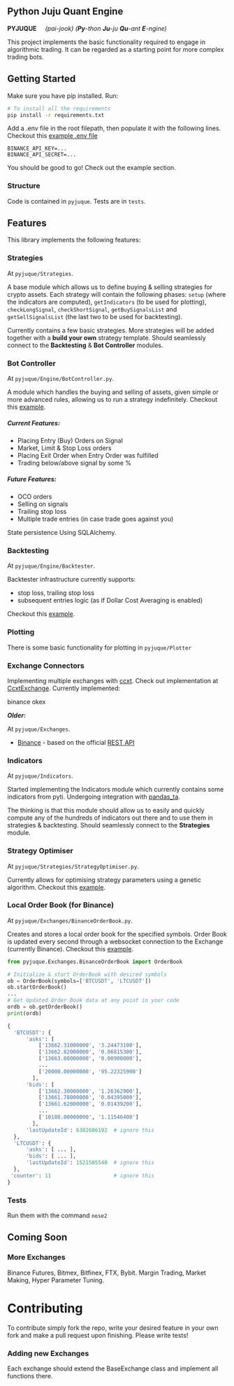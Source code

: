 ## **Py**thon **Ju**ju **Qu**ant **E**ngine
**PYJUQUE**   &nbsp; &nbsp;  *(pai-jook)*
*(**Py**-thon **Ju**-ju **Qu**-ant **E**-ngine)*

This project implements the basic functionality required to engage in algorithmic trading. It can be regarded as a starting point for more complex trading bots.

## Getting Started
Make sure you have pip installed. Run:
```sh
# To install all the requirements
pip install -r requirements.txt
```

Add a .env file in the root filepath, then populate it with the following lines. Checkout this [example .env file](/.env.example)

```
BINANCE_API_KEY=...
BINANCE_API_SECRET=...
```

You should be good to go! Check out the example section. 

### Structure
Code is contained in `pyjuque`. Tests are in `tests`.

## Features
This library implements the following features:

### Strategies
At `pyjuque/Strategies`. 

A base module which allows us to define buying & selling strategies for crypto assets. Each strategy will contain the following phases: 
`setup` (where the indicators are computed), 
`getIndicators` (to be used for plotting), 
`checkLongSignal`, `checkShortSignal`, 
`getBuySignalsList` and `getSellSignalsList` (the last two to be used for backtesting). 

Currently contains a few basic strategies. More strategies will be added together with a **build your own** strategy template. Should seamlessly connect to the **Backtesting** & **Bot Controller** modules.


### Bot Controller
At `pyjuque/Engine/BotController.py`. 

A module which handles the buying and selling of assets, given simple or more advanced rules, allowing us to run a strategy indefinitely. Checkout this [example](/examples/TryUniversalBotController.py).

##### Current Features:
- Placing Entry (Buy) Orders on Signal 
- Market, Limit & Stop Loss orders 
- Placing Exit Order when Entry Order was fulfilled
- Trading below/above signal by some %

##### Future Features: 
- OCO orders
- Selling on signals
- Trailing stop loss
- Multiple trade entries (in case trade goes against you)

State persistence Using SQLAlchemy.


### Backtesting
At `pyjuque/Engine/Backtester`. 

Backtester infrastructure currently supports:
  - stop loss, trailing stop loss
  - subsequent entries logic (as if Dollar Cost Averaging is enabled)

Checkout this [example](/examples/try_backtester.py).

### Plotting
There is some basic functionality for plotting in `pyjuque/Plotter`

### Exchange Connectors

Implementing multiple exchanges with [ccxt](https://github.com/ccxt/ccxt). Check out implementation at [CcxtExchange](/pyjuque/Exchanges/CcxtExchange.py). Currently implemented:

binance
okex

***Older:***
 
At `pyjuque/Exchanges`. 

  - [Binance](/pyjuque/Exchanges/Binance.py) - based on the official [REST API](https://github.com/binance-exchange/binance-official-api-docs/blob/master/rest-api.md)

### Indicators
At `pyjuque/Indicators`. 

Started implementing the Indicators module which currently contains some indicators from pyti. Undergoing integration with [pandas_ta](https://github.com/twopirllc/pandas-ta).

The thinking is that this module should allow us to easily and quickly compute any of the hundreds of indicators out there and to use them in strategies & backtesting. Should seamlessly connect to the **Strategies** module.


### Strategy Optimiser 
At `pyjuque/Strategies/StrategyOptimiser.py`. 

Currently allows for optimising strategy parameters using a genetic algorithm. Checkout this [example](/examples/try_strategy_optimiser.py).

### Local Order Book (for Binance)
At `pyjuque/Exchanges/BinanceOrderBook.py`. 

Creates and stores a local order book for the specified symbols. Order Book is updated every second through a websocket connection to the Exchange (currently Binance). Checkout this [example](/examples/try_local_order_book.py).

```py
from pyjuque.Exchanges.BinanceOrderBook import OrderBook

# Initialize & start OrderBook with desired symbols
ob = OrderBook(symbols=['BTCUSDT', 'LTCUSDT'])
ob.startOrderBook()
...
# Get Updated Order Book data at any point in your code 
ordb = ob.getOrderBook()
print(ordb)

{
  'BTCUSDT': {
      'asks': [
          ['13662.31000000', '3.24473100'],
          ['13662.82000000', '0.06815300'],
          ['13663.08000000', '0.00900000'],
          ...
          ['20000.00000000', '95.22325900']
        ],
      'bids': [
          ['13662.30000000', '1.26362900'],
          ['13661.78000000', '0.04395000'],
          ['13661.62000000', '0.01439200'],
          ...
          ['10188.00000000', '1.11546400']
        ],
      'lastUpdateId': 6382686192  # ignore this
  },
  'LTCUSDT': {
      'asks': [ ... ],
      'bids': [ ... ],
      'lastUpdateId': 1521585540  # ignore this
  },
 'counter': 11                    # ignore this
}

```

### Tests
Run them with the command `nose2`

## **Coming Soon**
### More Exchanges
Binance Futures, Bitmex, Bitfinex, FTX, Bybit.
Margin Trading, Market Making, Hyper Parameter Tuning.

# Contributing
To contribute simply fork the repo, write your desired feature in your own fork and make a pull request upon finishing. Please write tests!

### Adding new Exchanges
Each exchange should extend the BaseExchange class and implement all functions there. 
